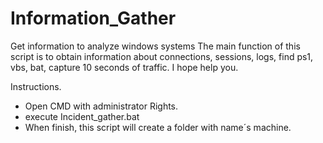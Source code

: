 # Information_Gather
Get information to analyze windows systems
The main function of this script is to obtain information about connections, sessions, logs, find ps1, vbs, bat, capture 10 seconds of traffic. 
I hope help you.

Instructions.

* Open CMD with administrator Rights.
* execute Incident_gather.bat
* When finish, this script will create a folder with name´s machine.
